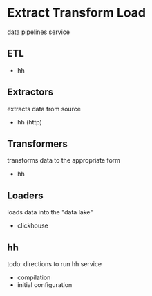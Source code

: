 # Extract Transform Load

data pipelines service

## ETL

* hh

## Extractors

extracts data from source

* hh (http)

## Transformers

transforms data to the appropriate form

* hh

## Loaders

loads data into the "data lake"

* clickhouse

## hh

todo: directions to run hh service

* compilation
* initial configuration
